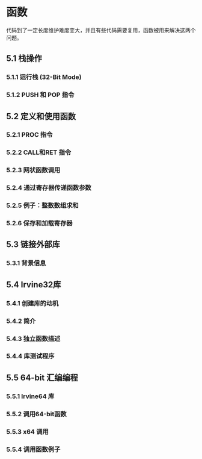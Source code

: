 # 函数
代码到了一定长度维护难度变大，并且有些代码需要复用，函数被用来解决这两个问题。

## 5.1 栈操作

### 5.1.1 运行栈 (32-Bit Mode)

### 5.1.2 PUSH 和 POP 指令

## 5.2 定义和使用函数

### 5.2.1 PROC 指令

### 5.2.2 CALL和RET 指令

### 5.2.3 网状函数调用

### 5.2.4 通过寄存器传递函数参数

### 5.2.5 例子：整数数组求和

### 5.2.6 保存和加载寄存器

## 5.3 链接外部库
### 5.3.1 背景信息

## 5.4 Irvine32库
### 5.4.1 创建库的动机

### 5.4.2 简介

### 5.4.3 独立函数描述

### 5.4.4 库测试程序

## 5.5 64-bit 汇编编程
### 5.5.1 Irvine64 库

### 5.5.2 调用64-bit函数

### 5.5.3 x64 调用

### 5.5.4 调用函数例子